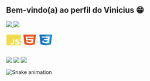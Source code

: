 ## Bem-vindo(a) ao perfil do Vinicius 😁

 <div>
   <a href="https://github.com/RibeiroPorto">
   <img height="180em" src="https://github-readme-stats.vercel.app/api?username=RibeiroPorto&show_icons=true&theme=tokyonight&include_all_commits=true&count_private=true"/>
   <img height="180em" src="https://github-readme-stats.vercel.app/api/top-langs/?username=RibeiroPorto&layout=compact&langs_count=6&theme=tokyonight"/>

</div>
<div style="display: inline_block"><br>
  <img align="center" alt="Js" height="30" width="40" src="https://raw.githubusercontent.com/devicons/devicon/master/icons/javascript/javascript-plain.svg">
  <img align="center" alt="HTML" height="30" width="40" src="https://raw.githubusercontent.com/devicons/devicon/master/icons/html5/html5-original.svg">
  <img align="center" alt="CSS" height="30" width="40" src="https://raw.githubusercontent.com/devicons/devicon/master/icons/css3/css3-original.svg">
</div>
 
 <br>
 
 
 
<div> 
  

  <a href = "mailto:portov394@gmail.com"><img src="https://img.shields.io/badge/-Gmail-%23333?style=for-the-badge&logo=gmail&logoColor=white" target="_blank"></a>
  <a href="https://www.linkedin.com/in/vinicius-ribeiro-8676b9234/" target="_blank"><img src="https://img.shields.io/badge/-LinkedIn-%230077B5?style=for-the-badge&logo=linkedin&logoColor=white" target="_blank"></a> 
 <a href="https://www.frontendmentor.io/profile/RibeiroPorto" target="_blank"><img src="https://img.shields.io/badge/Frontend%20Mentor-3F54A3?logo=frontendmentor&logoColor=fff&style=flat-square" target="_blank"></a> 
 
  ![Snake animation](https://github.com/RibeiroPorto/RibeiroPorto/blob/output/github-contribution-grid-snake.svg)

</div>
